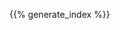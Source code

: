 <!--
.. title: index
.. slug: index
.. date: 2019-08-15 16:27:52 UTC+02:00
.. tags:
.. category:
.. link:
.. description: index of all pages on the website
.. type: text
.. author: Xeverous
-->

{{% generate_index %}}

